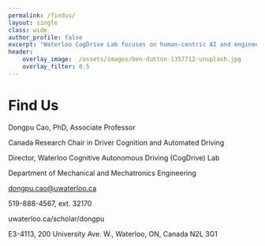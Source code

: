 ```yaml
---
permalink: /findus/
layout: single
class: wide
author_profile: false
excerpt: "Waterloo CogDrive Lab focuses on human-centric AI and engineering research in cognitive autonomous driving."
header:
    overlay_image:  /assets/images/ben-dutton-1357712-unsplash.jpg
    overlay_filter: 0.5
---
```

# Find Us
Dongpu Cao, PhD, Associate Professor  


Canada Research Chair in Driver Cognition and Automated Driving  


Director, Waterloo Cognitive Autonomous Driving (CogDrive) Lab  


Department of Mechanical and Mechatronics Engineering  


dongpu.cao@uwaterloo.ca  


519-888-4567, ext. 32170  


uwaterloo.ca/scholar/dongpu  


E3-4113, 200 University Ave. W., Waterloo, ON, Canada N2L 3G1 